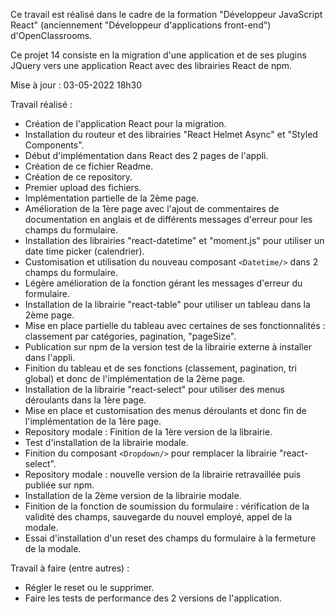 Ce travail est réalisé dans le cadre de la formation "Développeur JavaScript React" (anciennement "Développeur d'applications front-end") d'OpenClassrooms.

Ce projet 14 consiste en la migration d'une application et de ses plugins JQuery vers une application React avec des librairies React de npm.

Mise à jour : 03-05-2022 18h30

Travail réalisé :
- Création de l'application React pour la migration.
- Installation du routeur et des librairies "React Helmet Async" et "Styled Components".
- Début d'implémentation dans React des 2 pages de l'appli.
- Création de ce fichier Readme.
- Création de ce repository.
- Premier upload des fichiers.
- Implémentation partielle de la 2ème page.
- Amélioration de la 1ère page avec l'ajout de commentaires de documentation en anglais et de différents messages d'erreur pour les champs du formulaire.
- Installation des librairies "react-datetime" et "moment.js" pour utiliser un date time picker (calendrier).
- Customisation et utilisation du nouveau composant `<Datetime/>` dans 2 champs du formulaire.
- Légère amélioration de la fonction gérant les messages d'erreur du formulaire.
- Installation de la librairie "react-table" pour utiliser un tableau dans la 2ème page.
- Mise en place partielle du tableau avec certaines de ses fonctionnalités : classement par catégories, pagination,
"pageSize".
- Publication sur npm de la version test de la librairie externe à installer dans l'appli.
- Finition du tableau et de ses fonctions (classement, pagination, tri global) et donc de l'implémentation de la 2ème page.
- Installation de la librairie "react-select" pour utiliser des menus déroulants dans la 1ère page.
- Mise en place et customisation des menus déroulants et donc fin de l'implémentation de la 1ère page.
- Repository modale : Finition de la 1ère version de la librairie.
- Test d'installation de la librairie modale.
- Finition du composant `<Dropdown/>` pour remplacer la librairie "react-select".
- Repository modale : nouvelle version de la librairie retravaillée puis publiée sur npm.
- Installation de la 2ème version de la librairie modale.
- Finition de la fonction de soumission du formulaire : vérification de la validité des champs, sauvegarde du nouvel employé, appel de la modale.
- Essai d'installation d'un reset des champs du formulaire à la fermeture de la modale.

Travail à faire (entre autres) :
- Régler le reset ou le supprimer.
- Faire les tests de performance des 2 versions de l'application.
